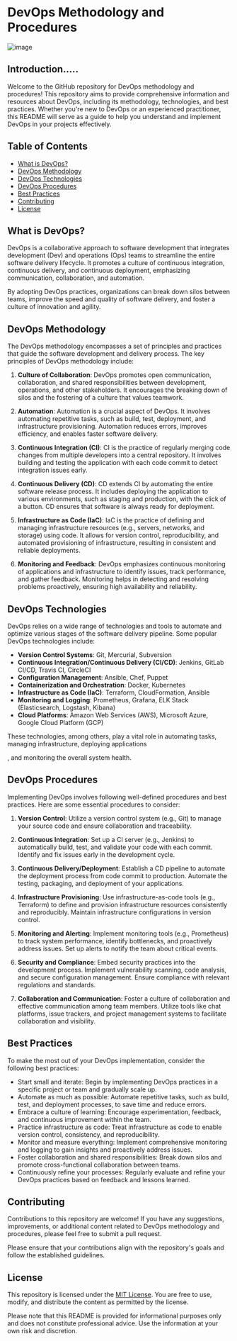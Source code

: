 # DevOps Methodology and Procedures

![image](https://github.com/CodeKaito/DevOps/assets/57111980/605fcd16-8881-412c-8ebc-4d0e3c23a51c)

## Introduction.....

Welcome to the GitHub repository for DevOps methodology and procedures! This repository aims to provide comprehensive information and resources about DevOps, including its methodology, technologies, and best practices. Whether you're new to DevOps or an experienced practitioner, this README will serve as a guide to help you understand and implement DevOps in your projects effectively.

## Table of Contents

- [What is DevOps?](#what-is-devops)
- [DevOps Methodology](#devops-methodology)
- [DevOps Technologies](#devops-technologies)
- [DevOps Procedures](#devops-procedures)
- [Best Practices](#best-practices)
- [Contributing](#contributing)
- [License](#license)

## What is DevOps?

DevOps is a collaborative approach to software development that integrates development (Dev) and operations (Ops) teams to streamline the entire software delivery lifecycle. It promotes a culture of continuous integration, continuous delivery, and continuous deployment, emphasizing communication, collaboration, and automation.

By adopting DevOps practices, organizations can break down silos between teams, improve the speed and quality of software delivery, and foster a culture of innovation and agility.

## DevOps Methodology

The DevOps methodology encompasses a set of principles and practices that guide the software development and delivery process. The key principles of DevOps methodology include:

1. **Culture of Collaboration**: DevOps promotes open communication, collaboration, and shared responsibilities between development, operations, and other stakeholders. It encourages the breaking down of silos and the fostering of a culture that values teamwork.

2. **Automation**: Automation is a crucial aspect of DevOps. It involves automating repetitive tasks, such as build, test, deployment, and infrastructure provisioning. Automation reduces errors, improves efficiency, and enables faster software delivery.

3. **Continuous Integration (CI)**: CI is the practice of regularly merging code changes from multiple developers into a central repository. It involves building and testing the application with each code commit to detect integration issues early.

4. **Continuous Delivery (CD)**: CD extends CI by automating the entire software release process. It includes deploying the application to various environments, such as staging and production, with the click of a button. CD ensures that software is always ready for deployment.

5. **Infrastructure as Code (IaC)**: IaC is the practice of defining and managing infrastructure resources (e.g., servers, networks, and storage) using code. It allows for version control, reproducibility, and automated provisioning of infrastructure, resulting in consistent and reliable deployments.

6. **Monitoring and Feedback**: DevOps emphasizes continuous monitoring of applications and infrastructure to identify issues, track performance, and gather feedback. Monitoring helps in detecting and resolving problems proactively, ensuring high availability and reliability.

## DevOps Technologies

DevOps relies on a wide range of technologies and tools to automate and optimize various stages of the software delivery pipeline. Some popular DevOps technologies include:

- **Version Control Systems**: Git, Mercurial, Subversion
- **Continuous Integration/Continuous Delivery (CI/CD)**: Jenkins, GitLab CI/CD, Travis CI, CircleCI
- **Configuration Management**: Ansible, Chef, Puppet
- **Containerization and Orchestration**: Docker, Kubernetes
- **Infrastructure as Code (IaC)**: Terraform, CloudFormation, Ansible
- **Monitoring and Logging**: Prometheus, Grafana, ELK Stack (Elasticsearch, Logstash, Kibana)
- **Cloud Platforms**: Amazon Web Services (AWS), Microsoft Azure, Google Cloud Platform (GCP)

These technologies, among others, play a vital role in automating tasks, managing infrastructure, deploying applications

, and monitoring the overall system health.

## DevOps Procedures

Implementing DevOps involves following well-defined procedures and best practices. Here are some essential procedures to consider:

1. **Version Control**: Utilize a version control system (e.g., Git) to manage your source code and ensure collaboration and traceability.

2. **Continuous Integration**: Set up a CI server (e.g., Jenkins) to automatically build, test, and validate your code with each commit. Identify and fix issues early in the development cycle.

3. **Continuous Delivery/Deployment**: Establish a CD pipeline to automate the deployment process from code commit to production. Automate the testing, packaging, and deployment of your applications.

4. **Infrastructure Provisioning**: Use infrastructure-as-code tools (e.g., Terraform) to define and provision infrastructure resources consistently and reproducibly. Maintain infrastructure configurations in version control.

5. **Monitoring and Alerting**: Implement monitoring tools (e.g., Prometheus) to track system performance, identify bottlenecks, and proactively address issues. Set up alerts to notify the team about critical events.

6. **Security and Compliance**: Embed security practices into the development process. Implement vulnerability scanning, code analysis, and secure configuration management. Ensure compliance with relevant regulations and standards.

7. **Collaboration and Communication**: Foster a culture of collaboration and effective communication among team members. Utilize tools like chat platforms, issue trackers, and project management systems to facilitate collaboration and visibility.

## Best Practices

To make the most out of your DevOps implementation, consider the following best practices:

- Start small and iterate: Begin by implementing DevOps practices in a specific project or team and gradually scale up.
- Automate as much as possible: Automate repetitive tasks, such as build, test, and deployment processes, to save time and reduce errors.
- Embrace a culture of learning: Encourage experimentation, feedback, and continuous improvement within the team.
- Practice infrastructure as code: Treat infrastructure as code to enable version control, consistency, and reproducibility.
- Monitor and measure everything: Implement comprehensive monitoring and logging to gain insights and proactively address issues.
- Foster collaboration and shared responsibilities: Break down silos and promote cross-functional collaboration between teams.
- Continuously refine your processes: Regularly evaluate and refine your DevOps practices based on feedback and lessons learned.

## Contributing

Contributions to this repository are welcome! If you have any suggestions, improvements, or additional content related to DevOps methodology and procedures, please feel free to submit a pull request.

Please ensure that your contributions align with the repository's goals and follow the established guidelines.

## License

This repository is licensed under the [MIT License](LICENSE). You are free to use, modify, and distribute the content as permitted by the license.

Please note that this README is provided for informational purposes only and does not constitute professional advice. Use the information at your own risk and discretion.
